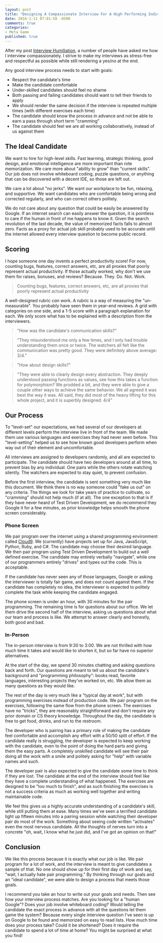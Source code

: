 ```yaml
---
layout: post
title: "Designing A Compassionate Interview For A High Performing Individual"
date: 2016-1-11 07:01:58 -0500
comments: true
categories: 
- Meta Game
published: true
---
```


After my post [Interview Humiliation](http://deliberate-software.com/on-defeat/), a number of
people have asked me how I interview compassionately. I strive to make my interviews as
stress-free and respectful as possible while still rendering a yes/no at the end.

Any good interview process needs to start with goals:

  * Respect the candidate's time
  * Make the candidate comfortable
  * Under-skilled candidates should feel no shame
  * Both passing and failing candidates should want to tell their friends to
    apply
  * We should render the same decision if the interview is repeated multiple
    times (with different exercises each time)
  * The candidate should know the process in advance and not be able to earn a
    pass through short term "cramming"
  * The candidate should feel we are all working collaboratively, instead of us
    against them

## The Ideal Candidate

We want to hire for high-level skills. Fast learning, strategic thinking, good
design, and emotional intelligence are more important than rote memorization. We
care more about "ability to grow" than "current skills". Our job does not
involve whiteboard coding, puzzle questions, or anything that can be discovered
with a decent IDE, so those are left out.

We care a lot about "no jerks". We want our workplace to be fun, relaxing, and
supportive. We want candidates who are comfortable being wrong and corrected
regularly, and who can correct others politely.

We do not care about any question that could be easily be answered by Google. If
an internet search can easily answer the question, it is pointless to care if
the human in front of me happens to know it. Given the search revolution of the
last decade, the value of memorized facts falls to almost zero. Facts as a proxy
for actual job skill probably used to be accurate until the internet allowed
every interview question to become public record.

## Scoring

I hope someone one day invents a perfect productivity score! For now, counting
bugs, features, correct answers, etc, are all proxies that poorly represent
actual productivity. If those actually worked, why don't we use them for raises,
bonuses, and reviews? Because. They. Do. Not. Work.

> Counting bugs, features, correct answers, etc, are all proxies that poorly
> represent actual productivity

A well-designed rubric _can_ work. A rubric is a way of measuring the
"un-measurable". You probably have seen them in year-end reviews. A grid with
categories on one side, and a 1-5 score with a paragraph explanation for each.
We only score what has to be explained with a description from the interviewers.

> "How was the candidate's communication skills?"

> "They misunderstood me only a few times, and I only had trouble understanding
> them once or twice. The watchers all felt like the communication was pretty
> good. They were definitely above average: 3/4."

> "How about design skills?"

> "They were able to clearly design every abstraction. They deeply understood
> passing functions as values, see how this takes a function for polymorphism?
> We prodded a bit, and they were able to give a couple other ways to achieve
> the same behavior. We all agreed it was best the way it was. All said, they
> did most of the heavy lifting for this whole project, and it is superbly
> designed: 4/4"

## Our Process

To "level-set" our expectations, we had several of our developers at different
levels perform the interview live in front of the team. We made them use various
languages and exercises they had never seen before. This "level-setting" helped
us to see how known good developers perform when way out of their element and
uncomfortable.

All interviews are assigned to developers randomly, and all are expected to
participate. The candidate should have two developers around at all time, to
prevent bias by any individual. One pairs while the others rotate watching
silently. The watchers are expected to stay quiet, to prevent confusion.

Before the first interview, the candidate is sent something very much like this
document. We think there is no way someone could "fake us out" on any criteria.
The things we look for take years of practice to cultivate, so "cramming" should
not help much (if at all). The one exception to that is if they have never heard
of Test Driven Development, we do recommend they Google it for a few minutes, as
prior knowledge helps smooth the phone screen considerably.

### Phone Screen

We pair program over the internet using a shared programming environment called
[Cloud9](c9.io). We (currently) have projects set up for Java, JavaScript,
Python, Ruby, and C#. The candidate may choose their desired language. We then
pair program using Test Driven Development to build out a well defined exercise.
The candidate may entirely verbally "navigate", while one of our programmers
entirely "drives" and types out the code. This is acceptable.

If the candidate has never seen any of those languages, Google or asking the
interviewer is totally fair game, and does not count against them. If the
candidate has completely no idea, the interviewer is expected to politely
complete the task while keeping the candidate engaged.

The phone screen is under an hour, with 30 minutes for the pair programming.
The remaining time is for questions about our office. We let them drive the
second half of the interview, asking us questions about what our team and
process is like. We attempt to answer clearly and honestly, both good and bad.

### In-Person

The in-person interview is from 9:30 to 3:00. We are not thrilled with how much
time it takes and would like to shorten it, but so far have no superior
alternatives.

At the start of the day, we spend 30 minutes chatting and asking questions back
and forth. Our questions are meant to tell us about the candidate's background
and "programming philosophy": books read, favorite languages, interesting
projects they've worked on, etc. We allow them as many questions as they would
like.

The rest of the day is very much like a "typical day at work", but with
programming exercises instead of production code. We pair program on the
exercises, following the same flow from the phone screen. The exercises have no
"tricks", they are reasonably straightforward and don't require any prior domain
or CS theory knowledge. Throughout the day, the candidate is free to get food,
drinks, and run to the restroom.

The developer who is pairing has a primary role of making the candidate feel
comfortable and accomplish any effort with a 50/50 split of effort. If the
candidate really is struggling, the developer is expected to keep working with
the candidate, even to the point of doing the hard parts and giving them the
easy parts. A completely unskilled candidate will see their pair doing all the
work with a smile and politely asking for "help" with variable names and such.

The developer pair is also expected to give the candidate some time to think
if they are lost. The candidate at the end of the interview should feel like
they have a complete understanding of what happened. The exercises are
designed to be "too much to finish", and as such finishing the exercises is
not a success criteria as much as working well together and writing
maintainable code.

We feel this gives us a highly accurate understanding of a candidate's skill,
while still putting them at ease. Many times we've seen a terrified candidate
light up fifteen minutes into a pairing session while watching their developer
pair do most of the work. Something about seeing code written "activates" even
the most nervous candidate. All the thoughts of nerves turn into a concrete
"oh, wait, I know what he just did, and I've got an opinion on that!"

## Conclusion

We like this process because it is exactly what our job is like. We pair program
for a lot of work, and the interview is meant to give candidates a sample of
that. No one should show up for their first day of work and say, "wait, I
actually hate pair programming." By thinking through our goals and an "ideal
candidate", we were able to design a process that meets those goals.

I recommend you take an hour to write out your goals and needs. Then see how
your interview process matches. Are you looking for a "human Google"? Does your
job involve whiteboard coding? Would telling the candidate the exact process in
advance with all the questions let them game the system? Because every single
interview question I've seen is up on Google to be found and memorized on easy
to read lists. How much time does your process take? Could it be shortened? Does
it require the candidate to spend a lot of time at home? You might be surprised
at what you find!
